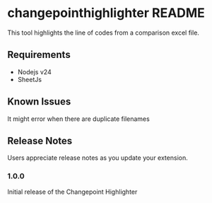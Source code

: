 # changepointhighlighter README

This tool highlights the line of codes from a comparison excel file.

## Requirements

- Nodejs v24
- SheetJs

## Known Issues

It might error when there are duplicate filenames

## Release Notes

Users appreciate release notes as you update your extension.

### 1.0.0

Initial release of the Changepoint Highlighter
